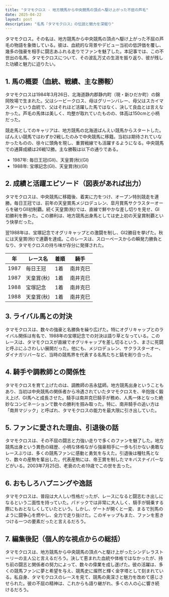 ```yaml
---
title: "タマモクロス - 地方競馬から中央競馬の頂点へ駆け上がった不屈の芦毛"
date: 2025-04-22
layout: post
description: "名馬『タマモクロス』の伝説と魅力を深堀り"
---
```


タマモクロス。その名は、地方競馬から中央競馬の頂点へ駆け上がった不屈の芦毛の物語を象徴している。彼は、血統的な背景やデビュー当初の低評価を覆し、幾多の強豪を相手に闘志あふれる走りでファンを魅了した。本記事では、この不世出の名馬、タマモクロスについて、その波乱万丈の生涯を振り返り、彼が残した功績と魅力に迫りたい。


## 1. 馬の概要（血統、戦績、主な勝鞍）

タマモクロスは1984年3月26日、北海道静内郡静内町（現・新ひだか町）の錦岡牧場で生まれた。父はシービークロス、母はグリーンバレー、母父はスカイマスターという血統で、父はそれほど活躍した馬ではなく、決して良血とは言えなかった。芦毛の馬体は美しく、均整が取れていたものの、体高は150cmと小柄だった。

競走馬としてのキャリアは、地方競馬の北海道ばんえい競馬からスタートした。ばんえい競馬ではわずか2戦したのみで中央競馬に移籍。当初は期待されていなかったものの、徐々に頭角を現し、重賞戦線でも活躍するようになる。中央競馬での通算成績は26戦12勝。主な勝鞍は以下の通りである。

* 1987年: 毎日王冠(GII)、天皇賞(秋)(GI)
* 1988年: 宝塚記念(GI)、天皇賞(秋)(GI)


## 2. 成績と活躍エピソード（図表があれば出力）

タマモクロスは、中央競馬に移籍後、着実に力をつけ、オープン特別競走を連勝。毎日王冠では、前年の天皇賞馬メジロデュレン、皐月賞馬サクラスターオーらを破りGII初制覇。続く天皇賞(秋)では、直線で鮮やかな差し切りを見せ、GI初勝利を飾った。この勝利は、地方競馬出身馬としては史上初の天皇賞制覇という快挙だった。

翌1988年は、宝塚記念でオグリキャップとの激闘を制し、GI2勝目を挙げた。秋には天皇賞(秋)で連覇を達成。このレースは、スローペースからの瞬発力勝負となり、タマモクロスの持ち味が存分に発揮された。

| 年 | レース名 | 着順 | 騎手 |
|---|---|---|---|
| 1987 | 毎日王冠 | 1着 | 南井克巳 |
| 1987 | 天皇賞(秋) | 1着 | 南井克巳 |
| 1988 | 宝塚記念 | 1着 | 南井克巳 |
| 1988 | 天皇賞(秋) | 1着 | 南井克巳 |


## 3. ライバル馬との対決

タマモクロスは、数々の強豪と名勝負を繰り広げた。特にオグリキャップとのライバル関係は有名で、1988年の宝塚記念での対決は語り草となっている。このレースは、タマモクロスが直線でオグリキャップを差し切るという、まさに死闘と呼ぶにふさわしい展開だった。他にも、メジロデュレン、サクラスターオー、ダイナガリバーなど、当時の競馬界を代表する名馬たちと鎬を削り合った。


## 4. 騎手や調教師との関係性

タマモクロスを育て上げたのは、調教師の吉永猛師。地方競馬出身ということもあり、当初は中央競馬の関係者から冷遇されていたタマモクロスを、辛抱強く鍛え上げ、GI馬へと成長させた。騎手は南井克巳騎手が務め、人馬一体となった絶妙なコンビネーションで数々の勝利を掴み取った。特に、南井騎手の追い方は「南井マジック」と呼ばれ、タマモクロスの能力を最大限に引き出していた。


## 5. ファンに愛された理由、引退後の話

タマモクロスは、その不屈の闘志と力強い走りで多くのファンを魅了した。地方競馬出身という異色の経歴、小柄な体格ながら強豪相手に一歩も引かない勇敢なレースぶりは、多くの競馬ファンに感動と勇気を与えた。引退後は種牡馬となり、数々の産駒を輩出した。代表産駒には、帝王賞を制したマキバスナイパーなどがいる。2003年7月25日、老衰のため19歳でこの世を去った。


## 6. おもしろハプニングや逸話

タマモクロスは、普段は大人しい性格だったが、レースになると闘志むき出しになるという二面性を持っていた。パドックでは非常に大人しく、騎手が騎乗する際にもおとなしくしていたという。しかし、ゲートが開くと一変、まるで別馬のように闘争心を燃やし、全力で走り抜けた。このギャップもまた、ファンを惹きつける一つの要素だったと言えるだろう。


## 7. 編集後記（個人的な視点からの総括）

タマモクロスは、地方競馬から中央競馬の頂点へと駆け上がったシンデレラストーリーの主人公と言えるだろう。決して恵まれた血統や体格ではなかったが、持ち前の闘志と関係者の努力によって、数々の偉業を成し遂げた。彼の活躍は、多くの競馬ファンに夢と希望を与え、競馬史に燦然と輝く金字塔として刻まれている。私自身、タマモクロスのレースを見て、競馬の奥深さと魅力を改めて感じさせられた。彼の不屈の精神は、これからも語り継がれ、多くの人の心に響き続けるだろう。
